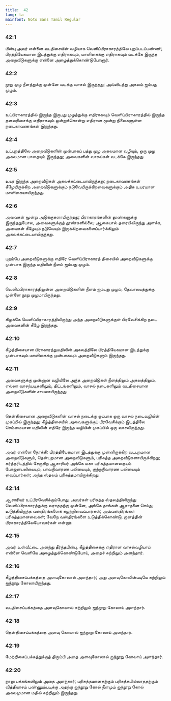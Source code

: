 ```yaml
---
title:  42
lang: ta
mainfont: Noto Sans Tamil Regular
---
```


###  42:1

பின்பு அவர் என்னை வடதிசையின் வழியாக வெளிப்பிராகாரத்திலே புறப்படப்பண்ணி, பிரத்தியேகமான இடத்துக்கு எதிராகவும், மாளிகைக்கு எதிராகவும் வடக்கே இருந்த அறைவீடுகளுக்கு என்னை அழைத்துக்கொண்டுபோனார்.

###  42:2

நூறு முழ நீளத்துக்கு முன்னே வடக்கு வாசல் இருந்தது; அவ்விடத்து அகலம் ஐம்பது முழம்.

###  42:3

உட்பிராகாரத்தில் இருந்த இருபது முழத்துக்கு எதிராகவும் வெளிப்பிராகாரத்தில் இருந்த தளவரிசைக்கு எதிராகவும் ஒன்றுக்கொன்று எதிரான மூன்று நிலைகளுள்ள நடைகாவணங்கள் இருந்தது.

###  42:4

உட்புறத்திலே அறைவீடுகளின் முன்பாகப் பத்து முழ அகலமான வழியும், ஒரு முழ அகலமான பாதையும் இருந்தது; அவைகளின் வாசல்கள் வடக்கே இருந்தது.

###  42:5

உயர இருந்த அறைவீடுகள் அகலக்கட்டையாயிருந்தது; நடைகாவணங்கள் கீழேயிருக்கிற அறைவீடுகளுக்கும் நடுவேயிருக்கிறவைகளுக்கும் அதிக உயரமான மாளிகையாயிருந்தது.

###  42:6

அவைகள் மூன்று அடுக்குகளாயிருந்தது; பிராகாரங்களின் தூண்களுக்கு இருந்ததுபோல, அவைகளுக்குத் தூண்களில்லை; ஆகையால் தரையிலிருந்து அளக்க, அவைகள் கீழேயும் நடுவேயும் இருக்கிறவைகளைப்பார்க்கிலும் அகலக்கட்டையாயிருந்தது.

###  42:7

புறம்பே அறைவீடுகளுக்கு எதிரே வெளிப்பிராகாரத் திசையில் அறைவீடுகளுக்கு முன்பாக இருந்த மதிலின் நீளம் ஐம்பது முழம்.

###  42:8

வெளிப்பிராகாரத்திலுள்ள அறைவீடுகளின் நீளம் ஐம்பது முழம், தேவாலயத்துக்கு முன்னே நூறு முழமாயிருந்தது.

###  42:9

கிழக்கே வெளிப்பிராகாரத்திலிருந்து அந்த அறைவீடுகளுக்குள் பிரவேசிக்கிற நடை அவைகளின் கீழே இருந்தது.

###  42:10

கீழ்த்திசையான பிராகாரத்துமதிலின் அகலத்திலே பிரத்தியேகமான இடத்துக்கு முன்பாகவும் மாளிகைக்கு முன்பாகவும் அறைவீடுகளும் இருந்தது.

###  42:11

அவைகளுக்கு முன்னான வழியிலே அந்த அறைவீடுகள் நீளத்திலும் அகலத்திலும், எல்லா வாசற்படிகளிலும், திட்டங்களிலும், வாசல் நடைகளிலும் வடதிசையான அறைவீடுகளின் சாயலாயிருந்தது.

###  42:12

தென்திசையான அறைவீடுகளின் வாசல் நடைக்கு ஒப்பாக ஒரு வாசல் நடைவழியின் முகப்பில் இருந்தது; கீழ்த்திசையில் அவைகளுக்குப் பிரவேசிக்கும் இடத்திலே செம்மையான மதிலின் எதிரே இருந்த வழியின் முகப்பில் ஒரு வாசலிருந்தது.

###  42:13

அவர் என்னை நோக்கி: பிரத்தியேகமான இடத்துக்கு முன்னிருக்கிற வடபுறமான அறைவீடுகளும், தென்புறமான அறைவீடுகளும், பரிசுத்த அறைவீடுகளாயிருக்கிறது; கர்த்தரிடத்தில் சேருகிற ஆசாரியர் அங்கே மகா பரிசுத்தமானதையும் போஜனபலியையும், பாவநிவாரண பலியையும், குற்றநிவாரண பலியையும் வைப்பார்கள்; அந்த ஸ்தலம் பரிசுத்தமாயிருக்கிறது.

###  42:14

ஆசாரியர் உட்பிரவேசிக்கும்போது, அவர்கள் பரிசுத்த ஸ்தலத்திலிருந்து வெளிப்பிராகாரத்துக்கு வராததற்கு முன்னே, அங்கே தாங்கள் ஆராதனை செய்து, உடுத்தியிருந்த வஸ்திரங்களைக் கழற்றிவைப்பார்கள்; அவ்வஸ்திரங்கள் பரிசுத்தமானவைகள்; வேறே வஸ்திரங்களை உடுத்திக்கொண்டு, ஜனத்தின் பிராகாரத்திலேபோவார்கள் என்றார்.

###  42:15

அவர் உள்வீட்டை அளந்து தீர்ந்தபின்பு, கீழ்த்திசைக்கு எதிரான வாசல்வழியாய் என்னை வெளியே அழைத்துக்கொண்டுபோய், அதைச் சுற்றிலும் அளந்தார்.

###  42:16

கீழ்த்திசைப்பக்கத்தை அளவுகோலால் அளந்தார்; அது அளவுகோலின்படியே சுற்றிலும் ஐந்நூறு கோலாயிருந்தது.

###  42:17

வடதிசைப்பக்கத்தை அளவுகோலால் சுற்றிலும் ஐந்நூறு கோலாய் அளந்தார்.

###  42:18

தென்திசைப்பக்கத்தை அளவு கோலால் ஐந்நூறு கோலாய் அளந்தார்.

###  42:19

மேற்றிசைப்பக்கத்துக்குத் திரும்பி அதை அளவுகோலால் ஐந்நூறு கோலாய் அளந்தார்.

###  42:20

நாலு பக்கங்களிலும் அதை அளந்தார்; பரிசுத்தமானதற்கும் பரிசுத்தமில்லாததற்கும் வித்தியாசம் பண்ணும்படிக்கு அதற்கு ஐந்நூறு கோல் நீளமும் ஐந்நூறு கோல் அகலமுமான மதில் சுற்றிலும் இருந்தது.

